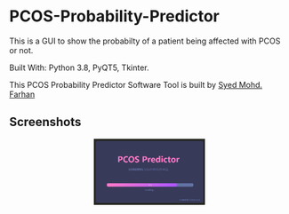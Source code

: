 # PCOS-Probability-Predictor
This is a GUI to show the probabilty of a patient being affected with PCOS or not. 

Built With: Python 3.8, PyQT5, Tkinter.

This PCOS Probability Predictor Software Tool is built by [Syed Mohd. Farhan](https://github.com/FarhanSyed23)

## Screenshots

<p align="center">
    <img width="200" src="https://github.com/FarhanSyed23/PCOS-Probability-Predictor/blob/main/Screenshots/Splash%20Screen.png" alt="Splash Screen">
</p>
